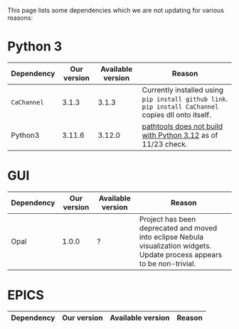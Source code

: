 This page lists some dependencies which we are not updating for various reasons:

# Python 3

| Dependency | Our version | Available version | Reason |
| --- | --- | --- | --- |
| `CaChannel` | 3.1.3 | 3.1.3 | Currently installed using `pip install github link`. `pip install CaChannel` copies dll onto itself. |
| Python3 | 3.11.6 | 3.12.0 | [pathtools does not build with Python 3.12](https://github.com/gorakhargosh/pathtools/issues/13) as of 11/23 check. |

# GUI

| Dependency | Our version | Available version | Reason |
| --- | --- | --- | --- |
| Opal| 1.0.0 | ? | Project has been deprecated and moved into eclipse Nebula visualization widgets. Update process appears to be non-trivial. |

# EPICS

| Dependency | Our version | Available version | Reason |
| --- | --- | --- | --- |
